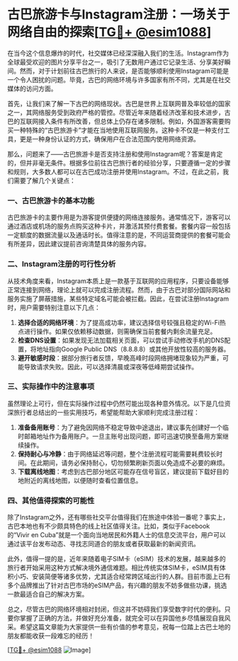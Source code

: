# 古巴旅游卡与Instagram注册：一场关于网络自由的探索[[TG💪+ @esim1088](https://t.me/s/esim1088)]

在当今这个信息爆炸的时代，社交媒体已经深深融入我们的生活。Instagram作为全球最受欢迎的图片分享平台之一，吸引了无数用户通过它记录生活、分享美好瞬间。然而，对于计划前往古巴旅行的人来说，是否能够顺利使用Instagram可能是一个令人困扰的问题。毕竟，古巴的网络环境与许多国家有所不同，尤其是在社交媒体的访问方面。

首先，让我们来了解一下古巴的网络现状。古巴是世界上互联网普及率较低的国家之一，其网络服务受到政府严格的管控。尽管近年来随着经济改革和技术进步，古巴的互联网接入条件有所改善，但总体上仍存在诸多限制。例如，外国游客需要购买一种特殊的“古巴旅游卡”才能在当地使用互联网服务。这种卡不仅是一种支付工具，更是一种身份认证的方式，确保用户在合法范围内使用网络资源。

那么，问题来了——古巴旅游卡是否支持注册和使用Instagram呢？答案是肯定的，但并非毫无条件。根据多位前往古巴旅行者的经验分享，只要遵循一定的步骤和规则，大多数人都可以在古巴成功注册并使用Instagram。不过，在此之前，我们需要了解几个关键点：

### 一、古巴旅游卡的基本功能

古巴旅游卡的主要作用是为游客提供便捷的网络连接服务。通常情况下，游客可以通过酒店或机场的服务点购买这种卡片，并激活其预付费套餐。套餐内容一般包括一定额度的数据流量以及通话时长。值得注意的是，不同运营商提供的套餐可能会有所差异，因此建议提前咨询清楚具体的服务内容。

### 二、Instagram注册的可行性分析

从技术角度来看，Instagram本质上是一款基于互联网的应用程序，只要设备能够正常连接到网络，理论上就可以完成注册流程。然而，由于古巴对部分国际网站和服务实施了屏蔽措施，某些特定域名可能会被拦截。因此，在尝试注册Instagram时，用户需要特别注意以下几点：

1. **选择合适的网络环境**：为了提高成功率，建议选择信号较强且稳定的Wi-Fi热点进行操作。如果仅依赖移动数据，则需确保当前套餐内剩余流量充足。
2. **检查DNS设置**：如果发现无法加载相关页面，可以尝试手动修改手机的DNS配置，将地址指向Google Public DNS（8.8.8.8）或其他开放性较高的服务器。
3. **避开敏感时段**：据部分旅行者反馈，早晚高峰时段网络拥堵现象较为严重，可能导致请求失败。因此，可以选择清晨或深夜等低峰期尝试操作。

### 三、实际操作中的注意事项

虽然理论上可行，但在实际操作过程中仍然可能出现各种意外情况。以下是几位资深旅行者总结出的一些实用技巧，希望能帮助大家顺利完成注册过程：

1. **准备备用账号**：为了避免因网络不稳定导致中途退出，建议事先创建好一个临时邮箱地址作为备用账户。一旦主账号出现问题，即可迅速切换至备用方案继续操作。
2. **保持耐心与冷静**：由于网络延迟等问题，整个注册流程可能需要耗费较长时间。在此期间，请务必保持耐心，切勿频繁刷新页面以免造成不必要的麻烦。
3. **下载离线地图**：考虑到古巴部分地区可能存在信号盲区，建议提前下载好目的地附近的离线地图，以便随时查看位置信息。

### 四、其他值得探索的可能性

除了Instagram之外，还有哪些社交平台值得我们在旅途中体验一番呢？事实上，古巴本地也有不少颇具特色的线上社区值得关注。比如，类似于Facebook的“Vivir en Cuba”就是一个面向当地居民和外籍人士的信息交流平台，用户可以通过该平台发布动态、寻找志同道合的朋友或者获取最新的新闻资讯。

此外，值得一提的是，近年来随着电子SIM卡（eSIM）技术的发展，越来越多的旅行者开始采用这种方式解决境外通信难题。相比传统实体SIM卡，eSIM具有体积小巧、安装简便等诸多优势，尤其适合经常跨区域出行的人群。目前市面上已有多个品牌推出了针对古巴市场的eSIM产品，有兴趣的朋友不妨多做些功课，挑选一款最适合自己的解决方案。

总之，尽管古巴的网络环境相对封闭，但这并不妨碍我们享受数字时代的便利。只要你掌握了正确的方法，并做好充分准备，就完全可以在异国他乡尽情展现自我风采。希望这篇文章能为大家提供一些有价值的参考意见，祝每一位踏上古巴土地的朋友都能收获一段难忘的经历！

[[TG💪+ @esim1088](https://t.me/s/esim1088) ![Image](https://i.postimg.cc/4NQfJmqS/Snipaste-2025-05-13-00-14-12.png)]